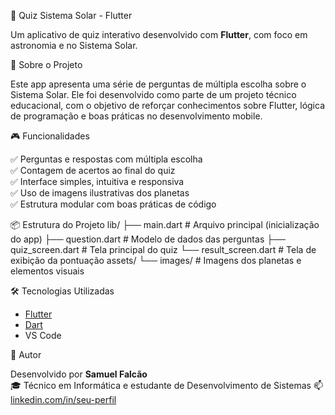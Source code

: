 🌌 Quiz Sistema Solar - Flutter

Um aplicativo de quiz interativo desenvolvido com **Flutter**, com foco em astronomia e no Sistema Solar.

🧠 Sobre o Projeto

Este app apresenta uma série de perguntas de múltipla escolha sobre o Sistema Solar. Ele foi desenvolvido como parte de um projeto técnico educacional, com o objetivo de reforçar conhecimentos sobre Flutter, lógica de programação e boas práticas no desenvolvimento mobile.

🎮 Funcionalidades

✅ Perguntas e respostas com múltipla escolha  
✅ Contagem de acertos ao final do quiz  
✅ Interface simples, intuitiva e responsiva  
✅ Uso de imagens ilustrativas dos planetas  
✅ Estrutura modular com boas práticas de código  

📦 Estrutura do Projeto
lib/
├── main.dart              # Arquivo principal (inicialização do app)
├── question.dart          # Modelo de dados das perguntas
├── quiz_screen.dart       # Tela principal do quiz
└── result_screen.dart     # Tela de exibição da pontuação
assets/
└── images/                # Imagens dos planetas e elementos visuais

🛠️ Tecnologias Utilizadas
- [Flutter](https://flutter.dev/)
- [Dart](https://dart.dev/)
- VS Code 

👤 Autor

Desenvolvido por **Samuel Falcão**  
🎓 Técnico em Informática e estudante de Desenvolvimento de Sistemas
📫 [linkedin.com/in/seu-perfil](https://www.linkedin.com/in/samuelfalc%C3%A3o/)
